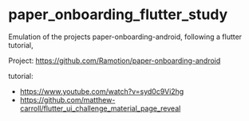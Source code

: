 # paper_onboarding_flutter_study
Emulation of the projects paper-onboarding-android, 
following a flutter tutorial,

Project: https://github.com/Ramotion/paper-onboarding-android

tutorial:
  - https://www.youtube.com/watch?v=syd0c9Vi2hg
  - https://github.com/matthew-carroll/flutter_ui_challenge_material_page_reveal
